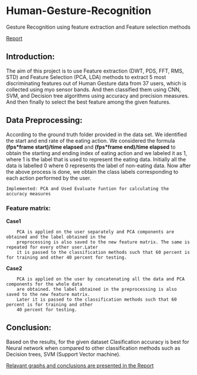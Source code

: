 # Human-Gesture-Recognition
Gesture Recognition using feature extraction and Feature selection methods

[Report](https://github.com/srinuvallabhaneni/Human-Gesture-Recognition/blob/master/Report.pdf)

## Introduction:
The aim of this project is to use Feature extraction (DWT, PDS, FFT, RMS, STD) and Feature Selection (PCA, LDA) methods to extract 5 most discriminating features out of Human Gesture data from 37 users, which is collected using myo sensor bands. And then classified them using CNN, SVM, and Decision tree algorithms using accuracy and precision measures. And then finally to select the best feature among the given features.

## Data Preprocessing:
According to the ground truth folder provided in the data set. We identified the start and end rate of the eating action. We considered the formula **(fps*frame start)/time elapsed** and **(fps*frame end)/time elapsed** to obtain the starting and ending index of eating action and we labeled it as 1, where 1 is the label that is used to represent the eating data. Initially all the data is labelled 0 where 0 represents the label of non-eating data. Now after the above process is done, we obtain the class labels corresponding to each action performed by the user.

    Implemented: PCA and Used Evaluate funtion for calculating the accuracy measures
    
 ### Feature matrix:
**Case1**

        PCA is applied on the user separately and PCA components are obtained and the label obtained in the 
        preprocessing is also saved to the new feature matrix. The same is repeated for every other user.Later
        it is passed to the classification methods such that 60 percent is for training and other 40 percent for testing.

**Case2**

        PCA is applied on the user by concatenating all the data and PCA components for the whole data
        are obtained. the label obtained in the preprocessing is also saved to the new feature matrix.
        Later it is passed to the classification methods such that 60 percent is for training and other 
        40 percent for testing.
        
## Conclusion:
Based on the results, for the given dataset Clasification accuracy is best for Neural network when compared to other classification methods such as Decision trees, SVM (Support Vector machine).

[Relavant graphs and conclusions are presented in the Report](https://github.com/srinuvallabhaneni/Human-Gesture-Recognition/blob/master/Report.pdf)

